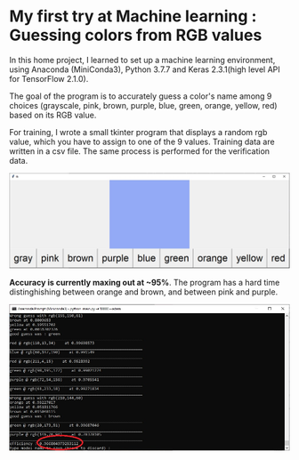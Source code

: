 # My first try at Machine learning : Guessing colors from RGB values

In this home project, I learned to set up a machine learning environment, using Anaconda (MiniConda3), Python 3.7.7 and Keras 2.3.1(high level API for TensorFlow 2.1.0). 

The goal of the program is to accurately guess a color's name among 9 choices (grayscale, pink, brown, purple, blue, green, orange, yellow, red) based on its RGB value.

For training, I wrote a small tkinter program that displays a random rgb value, which you have to assign to one of the 9 values. Training data are written in a csv file. The same process is performed for the verification data.


![trainer](/img/trainer.jpg)


**Accuracy is currently maxing out at ~95%**. The program has a hard time distinghishing between orange and brown, and between pink and purple.

![results](/img/results.jpg)
